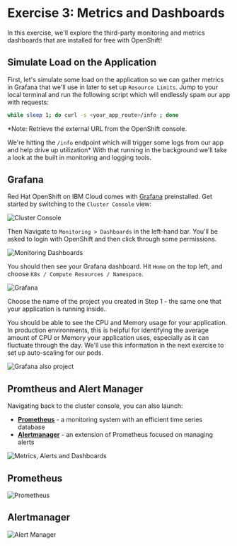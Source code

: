 # Exercise 3: Metrics and Dashboards

In this exercise, we'll explore the third-party monitoring and metrics dashboards that are installed for free with OpenShift!

## Simulate Load on the Application
First, let's simulate some load on the application so we can gather metrics in Grafana that we'll use in later to set up `Resource Limits`. Jump to your local terminal and run the following script which will endlessly spam our app with requests: 


```bash
while sleep 1; do curl -s <your_app_route>/info ; done
```

*Note: Retrieve the external URL from the OpenShift console. 

We're hitting the `/info` endpoint which will trigger some logs from our app and help drive up utilization*
With that running in the background we'll take a look at the built in monitoring and logging tools.

## Grafana

Red Hat OpenShift on IBM Cloud comes with [Grafana](https://grafana.com/) preinstalled. Get started by switching to the `Cluster Console` view:

![Cluster Console](https://dsc.cloud/quickshare/console-cluster-view.png)

Then Navigate to `Monitoring > Dashboards` in the left-hand bar. You'll be asked to login with OpenShift and then click through some permissions.

![Monitoring Dashboards](https://dsc.cloud/quickshare/metrics.png)

You should then see your Grafana dashboard. Hit `Home` on the top left, and choose `K8s / Compute Resources / Namespace`.

![Grafana](https://dsc.cloud/quickshare/grafana-namespace.png)

Choose the name of the project you created in Step 1 - the same one that your application is running inside.

You should be able to see the CPU and Memory usage for your application. In production environments, this is helpful for identifying the average amount of CPU or Memory your application uses, especially as it can fluctuate through the day. We'll use this information in the next exercise to set up auto-scaling for our pods.

![Grafana also project](https://dsc.cloud/quickshare/grafana-graph.png)

## Promtheus and Alert Manager

Navigating back to the cluster console, you can also launch:

* **[Prometheus](https://prometheus.io/)** - a monitoring system with an efficient time series database
* **[Alertmanager](https://prometheus.io/docs/alerting/alertmanager/)** - an extension of Prometheus focused on managing alerts

![Metrics, Alerts and Dashboards](https://dsc.cloud/quickshare/metrics.png)

## Prometheus

![Prometheus](https://dsc.cloud/quickshare/prometheus-graph.png)

## Alertmanager

![Alert Manager](https://dsc.cloud/quickshare/alertmanager.png)